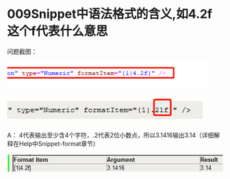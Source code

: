 # 009Snippet中语法格式的含义,如4.2f 这个f代表什么意思

问题截图：

![Img](./FILES/009Snippet中语法格式的含义,如4.2f%20这个f代表什么意思.md/img-20220530153433.png)

![Img](./FILES/009Snippet中语法格式的含义,如4.2f%20这个f代表什么意思.md/img-20220530153449.png)

A：
4代表输出至少含4个字符，.2代表2位小数点，所以3.1416输出3.14（详细解释在Help中Snippet-format章节）

![Img](./FILES/009Snippet中语法格式的含义,如4.2f%20这个f代表什么意思.md/img-20220530153525.png)
